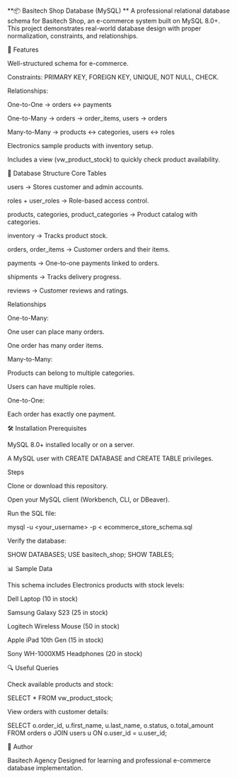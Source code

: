 **📦 Basitech Shop Database (MySQL)
**
A professional relational database schema for Basitech Shop, an e-commerce system built on MySQL 8.0+.
This project demonstrates real-world database design with proper normalization, constraints, and relationships.

🚀 Features

Well-structured schema for e-commerce.

Constraints: PRIMARY KEY, FOREIGN KEY, UNIQUE, NOT NULL, CHECK.

Relationships:

One-to-One → orders ↔ payments

One-to-Many → orders → order_items, users → orders

Many-to-Many → products ↔ categories, users ↔ roles

Electronics sample products with inventory setup.

Includes a view (vw_product_stock) to quickly check product availability.

📂 Database Structure
Core Tables

users → Stores customer and admin accounts.

roles + user_roles → Role-based access control.

products, categories, product_categories → Product catalog with categories.

inventory → Tracks product stock.

orders, order_items → Customer orders and their items.

payments → One-to-one payments linked to orders.

shipments → Tracks delivery progress.

reviews → Customer reviews and ratings.

Relationships

One-to-Many:

One user can place many orders.

One order has many order items.

Many-to-Many:

Products can belong to multiple categories.

Users can have multiple roles.

One-to-One:

Each order has exactly one payment.

🛠️ Installation
Prerequisites

MySQL 8.0+ installed locally or on a server.

A MySQL user with CREATE DATABASE and CREATE TABLE privileges.

Steps

Clone or download this repository.

Open your MySQL client (Workbench, CLI, or DBeaver).

Run the SQL file:

mysql -u <your_username> -p < ecommerce_store_schema.sql


Verify the database:

SHOW DATABASES;
USE basitech_shop;
SHOW TABLES;

📊 Sample Data

This schema includes Electronics products with stock levels:

Dell Laptop (10 in stock)

Samsung Galaxy S23 (25 in stock)

Logitech Wireless Mouse (50 in stock)

Apple iPad 10th Gen (15 in stock)

Sony WH-1000XM5 Headphones (20 in stock)

🔍 Useful Queries

Check available products and stock:

SELECT * FROM vw_product_stock;


View orders with customer details:

SELECT o.order_id, u.first_name, u.last_name, o.status, o.total_amount
FROM orders o
JOIN users u ON o.user_id = u.user_id;

📖 Author

Basitech Agency
Designed for learning and professional e-commerce database implementation.
